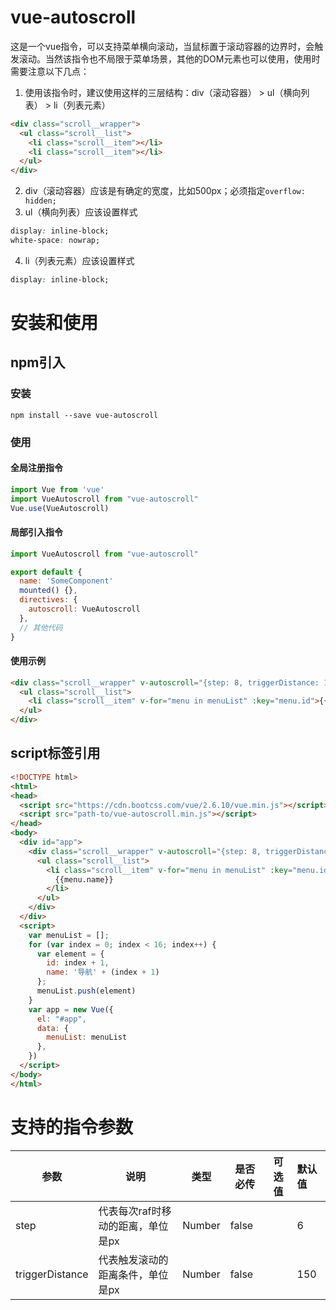 # vue-autoscroll

这是一个vue指令，可以支持菜单横向滚动，当鼠标置于滚动容器的边界时，会触发滚动。当然该指令也不局限于菜单场景，其他的DOM元素也可以使用，使用时需要注意以下几点：

1. 使用该指令时，建议使用这样的三层结构：div（滚动容器） > ul（横向列表） > li（列表元素）

```html
<div class="scroll__wrapper">
  <ul class="scroll__list">
    <li class="scroll__item"></li>
    <li class="scroll__item"></li>
  </ul>
</div>
```

2. div（滚动容器）应该是有确定的宽度，比如500px；必须指定`overflow: hidden;`
3. ul（横向列表）应该设置样式

```css
display: inline-block;
white-space: nowrap;
```

4. li（列表元素）应该设置样式

```css
display: inline-block;
```

# 安装和使用

## npm引入

### 安装

```shell
npm install --save vue-autoscroll
```

### 使用

#### 全局注册指令

```javascript
import Vue from 'vue'
import VueAutoscroll from "vue-autoscroll"
Vue.use(VueAutoscroll)
```

#### 局部引入指令

```javascript
import VueAutoscroll from "vue-autoscroll"

export default {
  name: 'SomeComponent'
  mounted() {},
  directives: {
    autoscroll: VueAutoscroll
  },
  // 其他代码
}
```

#### 使用示例

```html
<div class="scroll__wrapper" v-autoscroll="{step: 8, triggerDistance: 160}">
  <ul class="scroll__list">
    <li class="scroll__item" v-for="menu in menuList" :key="menu.id">{{menu.name}}</li>
  </ul>
</div>
```

## script标签引用

```html
<!DOCTYPE html>
<html>
<head>
  <script src="https://cdn.bootcss.com/vue/2.6.10/vue.min.js"></script>
  <script src="path-to/vue-autoscroll.min.js"></script>
</head>
<body>
  <div id="app">
    <div class="scroll__wrapper" v-autoscroll="{step: 8, triggerDistance: 160}">
      <ul class="scroll__list">
        <li class="scroll__item" v-for="menu in menuList" :key="menu.id">
          {{menu.name}}
        </li>
      </ul>
    </div>
  </div>
  <script>
    var menuList = [];
    for (var index = 0; index < 16; index++) {
      var element = {
        id: index + 1,
        name: '导航' + (index + 1)
      };
      menuList.push(element)
    }
    var app = new Vue({
      el: "#app",
      data: {
        menuList: menuList
      },
    })
  </script>
</body>
</html>
```

# 支持的指令参数

| 参数             | 说明                        | 类型     | 是否必传 | 可选值 | 默认值                                                       |
| ---------------- | --------------------------- | -------- | -------- | ------ | :----------------------------------------------------------- |
| step       | 代表每次raf时移动的距离，单位是px                      | Number   | false    |        | 6                                                            |
| triggerDistance        | 代表触发滚动的距离条件，单位是px                    | Number   | false    |        | 150                                                          |